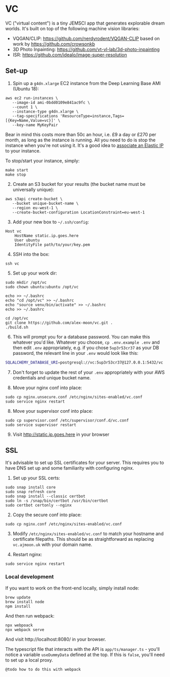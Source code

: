 # VC

VC ("virtual content") is a tiny JEMSCI app that generates explorable dream worlds. It's built on top
of the following machine vision libraries:

* VQGAN/CLIP: https://github.com/nerdyrodent/VQGAN-CLIP based on work by https://github.com/crowsonkb
* 3D Photo Inpainting: https://github.com/vt-vl-lab/3d-photo-inpainting
* ISR: https://github.com/idealo/image-super-resolution

## Set-up

1. Spin up a `g4dn.xlarge` EC2 instance from the Deep Learning Base AMI (Ubuntu 18):
```
aws ec2 run-instances \
   --image-id ami-0bdd0109e841ac9fc \
   --count 1 \
   --instance-type g4dn.xlarge \
   --tag-specifications 'ResourceType=instance,Tags=[{Key=Name,Value=vc}]' \
   --key-name MyKeyPair
```

Bear in mind this costs more than 50c an hour, i.e. £9 a day or £270 per month, as long as the
instance is running. All you need to do is stop the instance when you're not using it. It's a good
idea to [associate an Elastic IP](https://docs.aws.amazon.com/AWSEC2/latest/UserGuide/elastic-ip-addresses-eip.html)
to your instance.

To stop/start your instance, simply:
```
make start
make stop
```

2. Create an S3 bucket for your results (the bucket name must be universally unique):
```
aws s3api create-bucket \
   --bucket unique-bucket-name \
   --region eu-west-1 \
   --create-bucket-configuration LocationConstraint=eu-west-1
```

3. Add your new box to `~/.ssh/config`:
```
Host vc
    HostName static.ip.goes.here
    User ubuntu
    IdentityFile path/to/your/key.pem
```

4. SSH into the box:
```
ssh vc
```

5. Set up your work dir:
```
sudo mkdir /opt/vc
sudo chown ubuntu:ubuntu /opt/vc

echo >> ~/.bashrc
echo "cd /opt/vc" >> ~/.bashrc
echo "source venv/bin/activate" >> ~/.bashrc
echo >> ~/.bashrc

cd /opt/vc
git clone https://github.com/alex-moon/vc.git .
./build.sh
```

6. This will prompt you for a database password. You can make this whatever you'd like. Whatever you
   choose, `cp .env.example .env` and then edit `.env` appropriately, e.g. if you chose
   `5up3r53cr37` as your DB password, the relevant line in your `.env` would look like this:
```bash
SQLALCHEMY_DATABASE_URI=postgresql://vc:5up3r53cr37@127.0.0.1:5432/vc
```

7. Don't forget to update the rest of your `.env` appropriately with your AWS credentials and unique
   bucket name.

7. Move your nginx conf into place:
```
sudo cp nginx.unsecure.conf /etc/nginx/sites-enabled/vc.conf
sudo service nginx restart
```

8. Move your supervisor conf into place:
```
sudo cp supervisor.conf /etc/supervisor/conf.d/vc.conf
sudo service supervisor restart
```

9. Visit http://static.ip.goes.here in your browser

## SSL

It's advisable to set up SSL certificates for your server. This requires you to have DNS set up
and some familiarity with configuring nginx.

1. Set up your SSL certs:
```
sudo snap install core
sudo snap refresh core
sudo snap install --classic certbot
sudo ln -s /snap/bin/certbot /usr/bin/certbot
sudo certbot certonly --nginx
```

2. Copy the secure conf into place:
```
sudo cp nginx.conf /etc/nginx/sites-enabled/vc.conf
```

3. Modify `/etc/nginx/sites-enabled/vc.conf` to match your hostname and certificate filepaths.
This should be as straightforward as replacing `vc.ajmoon.uk` with your domain name.

4. Restart nginx:
```
sudo service nginx restart
```

### Local development

If you want to work on the front-end locally, simply install node:
```
brew update
brew install node
npm install
```
And then run webpack:
```
npx webpoack
npx webpack serve
```

And visit http://localhost:8080/ in your browser.

The typescript file that interacts with the API is `app/ts/manager.ts` - you'll
notice a variable `useDummyData` defined at the top. If this is `false`, you'll need to set
up a local proxy.

`@todo how to do this with webpack`